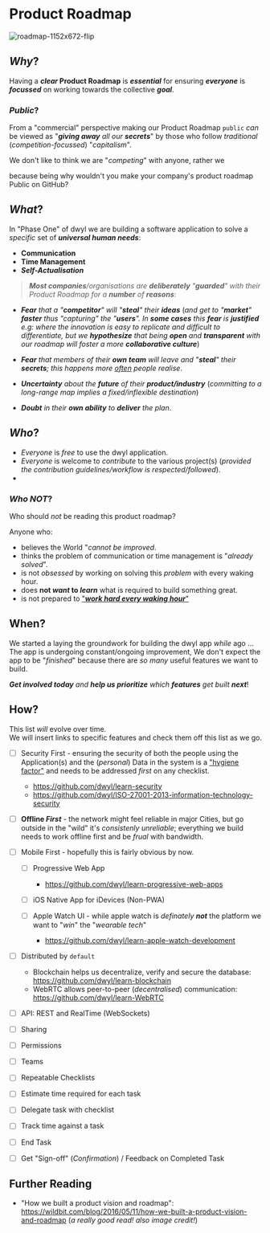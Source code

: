 # Product Roadmap

![roadmap-1152x672-flip](https://user-images.githubusercontent.com/194400/27068309-5b379538-5007-11e7-99fb-20f09369c672.jpg)


## _Why_?

Having a **_clear_ Product Roadmap** is ***essential*** for
ensuring ***everyone*** is ***focussed***
on working towards the collective ***goal***.

### _Public_?

From a "commercial" perspective making our
Product Roadmap `public` _can_ be viewed as
"_**giving away** all our **secrets**_" by those who follow
_traditional_ (_competition-focussed_) "_capitalism_".

We don't like to think we are "_competing_" with anyone,
rather we

because being why wouldn't you make your company's product roadmap Public on GitHub?

## _What_?

In "Phase One" of dwyl we are building a software application
to solve a _specific_ set of ***universal human needs***:

+ **Communication**
+ **Time Management**
+ ***Self-Actualisation***

> _**Most companies**/organisations are **deliberately** "**guarded**"
with their Product Roadmap for a **number** of **reasons**_:

+ _**Fear** that a "**competitor**" will "**steal**" their **ideas**_
(_and get to "**market**" **faster** thus "capturing" the "**users**".
In **some cases** this **fear** is **justified** e.g: where the innovation
is easy to replicate and difficult to differentiate,
but we **hypothesize** that being **open** and **transparent**
with our roadmap will foster a more **collaborative culture**_)

+ _**Fear** that members of their **own team** will leave
and "**steal**" their **secrets**; this happens more
[often](http://mashable.com/2017/05/20/uber-vs-google-waymo-self-driving-car-wars-get-nasty)
people realise_.

+ _**Uncertainty** about the **future** of their **product/industry**_
(_committing to a long-range map implies a fixed/inflexible destination_)

+ _**Doubt** in their **own ability** to **deliver** the plan_.


## _Who_?

+ _Everyone_ is _free_ to use the dwyl application.
+ _Everyone_ is welcome to _contribute_ to the various project(s)
(_provided the contribution guidelines/workflow is respected/followed_).
+

### _Who NOT_?

Who should *not* be reading this product roadmap?

Anyone who:
+ believes the World "_cannot be improved_.
+ thinks the problem of communication or time management is "_already solved_".
+ is not _obsessed_ by working on solving this _problem_ with every waking hour.
+ does **not _want_ to _learn_** what is required to build something great.
+ is not prepared to
["_**work hard every waking hour**_"](https://youtu.be/NU7W7qe2R0A)


## When?

We started a laying the groundwork for building the dwyl app _while_ ago ...
The app is undergoing constant/ongoing improvement,
We don't expect the app to be "_finished_" because
there are _so many_ useful features we want to build.

_**Get involved today** and **help us prioritize**
which **features** get built **next**_!

## How?

This list _will_ evolve over time. <br />
We will insert links to specific features
and check them off this list as we go.

+ [ ] Security First - ensuring the security of both the people
using the Application(s) and the (_personal_) Data in the system
is a ["hygiene factor"](https://en.wikipedia.org/wiki/Two-factor_theory)
and needs to be addressed _first_ on any checklist.
  + https://github.com/dwyl/learn-security
  + https://github.com/dwyl/ISO-27001-2013-information-technology-security

+ [ ] **Offline _First_** - the network might
feel reliable in major Cities, but go outside
in the "wild" it's _consistenly unreliable_;
everything we build needs to work offline first
and be _frual_ with bandwidth.

+ [ ] Mobile First - hopefully this is fairly obvious by now.
  + [ ] Progressive Web App
    + https://github.com/dwyl/learn-progressive-web-apps
  + [ ] iOS Native App for iDevices (Non-PWA)

  + [ ] Apple Watch UI - while apple watch is _definately **not**_
  the platform we want to "_win_" the "_wearable tech_"
    + https://github.com/dwyl/learn-apple-watch-development

+ [ ] Distributed by `default`
  + Blockchain helps us decentralize, verify and secure the database:
  https://github.com/dwyl/learn-blockchain
  + WebRTC allows peer-to-peer (_decentralised_) communication:
  https://github.com/dwyl/learn-WebRTC

+ [ ] API: REST and RealTime (WebSockets)

+ [ ] Sharing

+ [ ] Permissions

+ [ ] Teams

+ [ ] Repeatable Checklists

+ [ ] Estimate time required for each task

+ [ ] Delegate task with checklist

+ [ ] Track time against a task

+ [ ] End Task

+ [ ] Get "Sign-off" (_Confirmation_) / Feedback on Completed Task


## Further Reading

+ "How we built a product vision and roadmap":
https://wildbit.com/blog/2016/05/11/how-we-built-a-product-vision-and-roadmap
(_a really good read! also image credit!_)
